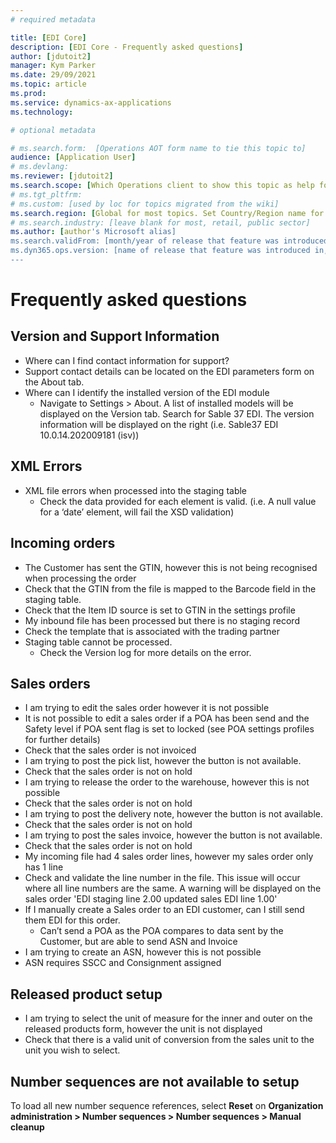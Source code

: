```yaml
---
# required metadata

title: [EDI Core]
description: [EDI Core - Frequently asked questions]
author: [jdutoit2]
manager: Kym Parker
ms.date: 29/09/2021
ms.topic: article
ms.prod: 
ms.service: dynamics-ax-applications
ms.technology: 

# optional metadata

# ms.search.form:  [Operations AOT form name to tie this topic to]
audience: [Application User]
# ms.devlang: 
ms.reviewer: [jdutoit2]
ms.search.scope: [Which Operations client to show this topic as help for, to be set by content strategist, see list here: https://microsoft.sharepoint.com/teams/DynDoc/_layouts/15/WopiFrame.aspx?sourcedoc={23419e1c-eb64-42e9-aa9b-79875b428718}&action=edit&wd=target%28Core%20Dynamics%20AX%20CP%20requirements%2Eone%7C4CC185C0%2DEFAA%2D42CD%2D94B9%2D8F2A45E7F61A%2FVersions%20list%20for%20docs%20topics%7CC14BE630%2D5151%2D49D6%2D8305%2D554B5084593C%2F%29]
# ms.tgt_pltfrm: 
# ms.custom: [used by loc for topics migrated from the wiki]
ms.search.region: [Global for most topics. Set Country/Region name for localizations]
# ms.search.industry: [leave blank for most, retail, public sector]
ms.author: [author's Microsoft alias]
ms.search.validFrom: [month/year of release that feature was introduced in, in format yyyy-mm-dd]
ms.dyn365.ops.version: [name of release that feature was introduced in, see list here: https://microsoft.sharepoint.com/teams/DynDoc/_layouts/15/WopiFrame.aspx?sourcedoc={23419e1c-eb64-42e9-aa9b-79875b428718}&action=edit&wd=target%28Core%20Dynamics%20AX%20CP%20requirements%2Eone%7C4CC185C0%2DEFAA%2D42CD%2D94B9%2D8F2A45E7F61A%2FVersions%20list%20for%20docs%20topics%7CC14BE630%2D5151%2D49D6%2D8305%2D554B5084593C%2F%29]
---
```


# Frequently asked questions

## Version and Support Information
-	Where can I find contact information for support?
  - Support contact details can be located on the EDI parameters form on the About tab.
- Where can I identify the installed version of the EDI module
  - Navigate to Settings > About.  A list of installed models will be displayed on the Version tab.  Search for Sable 37 EDI. The version information will be displayed on the right (i.e. Sable37 EDI 10.0.14.202009181 (isv))
  
## XML Errors
- XML file errors when processed into the staging table
  - Check the data provided for each element is valid. (i.e. A null value for a ‘date’ element, will fail the XSD validation)

## Incoming orders
-	The Customer has sent the GTIN, however this is not being recognised when processing the order
  - Check that the GTIN from the file is mapped to the Barcode field in the staging table.
  - Check that the Item ID source is set to GTIN in the settings profile
-	My inbound file has been processed but there is no staging record
  - Check the template that is associated with the trading partner
- Staging table cannot be processed.  
  - Check the Version log for more details on the error.
  
## Sales orders
-	I am trying to edit the sales order however it is not possible
  - It is not possible to edit a sales order if a POA has been send and the Safety level if POA sent flag is set to locked (see POA settings profiles for further details)
  - Check that the sales order is not invoiced
-	I am trying to post the pick list, however the button is not available.
  - Check that the sales order is not on hold
-	I am trying to release the order to the warehouse, however this is not possible
  - Check that the sales order is not on hold
-	I am trying to post the delivery note, however the button is not available.
  - Check that the sales order is not on hold
-	I am trying to post the sales invoice, however the button is not available.
  - Check that the sales order is not on hold
-	My incoming file had 4 sales order lines, however my sales order only has 1 line
  - Check and validate the line number in the file.  This issue will occur where all line numbers are the same.  A warning will be displayed on the sales order 'EDI staging line 2.00 updated sales EDI line 1.00'
- If I manually create a Sales order to an EDI customer, can I still send them EDI for this order.
  - Can’t send a POA as the POA compares to data sent by the Customer, but are able to send ASN and Invoice
-	I am trying to create an ASN, however this is not possible
  - ASN requires SSCC and Consignment assigned
  
## Released product setup
-	I am trying to select the unit of measure for the inner and outer on the released products form, however the unit is not displayed
  - Check that there is a valid unit of conversion from the sales unit to the unit you wish to select.

## Number sequences are not available to setup
To load all new number sequence references, select **Reset** on **Organization administration > Number sequences > Number sequences > Manual cleanup**

